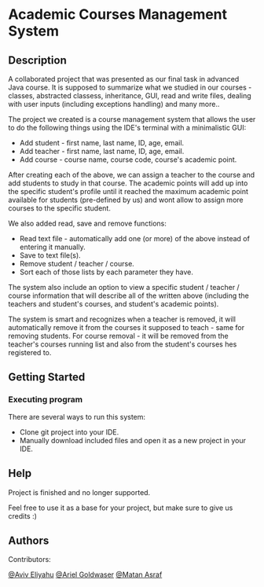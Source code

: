 # Academic Courses Management System
## Description

A collaborated project that was presented as our final task in advanced Java course. It is supposed to summarize what we studied in our courses - classes, abstracted classess, inheritance, GUI, read and write files, dealing with user inputs (including exceptions handling) and many more..

The project we created is a course management system that allows the user to do the following things using the IDE's terminal with a minimalistic GUI:
* Add student - first name, last name, ID, age, email.
* Add teacher - first name, last name, ID, age, email.
* Add course - course name, course code, course's academic point.

After creating each of the above, we can assign a teacher to the course and add students to study in that course.
The academic points will add up into the specific student's profile until it reached the maximum academic point available for students (pre-defined by us) and wont allow to assign more courses to the specific student.

We also added read, save and remove functions:
* Read text file - automatically add one (or more) of the above instead of entering it manually.
* Save to text file(s).
* Remove student / teacher / course.
* Sort each of those lists by each parameter they have.

The system also include an option to view a specific student / teacher / course information that will describe all of the written above (including the teachers and student's courses, and student's academic points).

The system is smart and recognizes when a teacher is removed, it will automatically remove it from the courses it supposed to teach - same for removing students.
For course removal - it will be removed from the teacher's courses running list and also from the student's courses hes registered to.
## Getting Started

### Executing program
There are several ways to run this system:

* Clone git project into your IDE.
* Manually download included files and open it as a new project in your IDE.

## Help

Project is finished and no longer supported.

Feel free to use it as a base for your project, but make sure to give us credits :)

## Authors

Contributors:

[@Aviv Eliyahu](https://github.com/aviveliyahu)
[@Ariel Goldwaser](https://github.com/ArielGold1)
[@Matan Asraf](https://github.com/matanasaraf)

